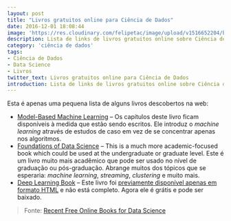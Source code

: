 ```yaml
---
layout: post
title: "Livros gratuitos online para Ciência de Dados"
date: 2016-12-01 18:08:44
image: 'https://res.cloudinary.com/felipetac/image/upload/v1516652204/books_ilic9n.png'
description: Lista de links de livros gratuitos online sobre Ciência de Dados
category: 'ciência de dados'
tags:
- Ciência de Dados
- Data Science
- Livros
twitter_text: Livros gratuitos online para Ciência de Dados
introduction: Lista de links de livros gratuitos online sobre Ciência de Dados.
---
```

Esta é apenas uma pequena lista de alguns livros descobertos na web:

- [Model-Based Machine Learning](http://mbmlbook.com/) – Os capítulos deste livro ficam disponíveis à medida que estão sendo escritos. Ele introduz o _machine learning_ através de estudos de caso em vez de se concentrar apenas nos algoritmos.
- [Foundations of Data Science](https://www.cs.cornell.edu/jeh/book2016June9.pdf) – This is a much more academic-focused book which could be used at the undergraduate or graduate level. Este é um livro muito mais acadêmico que pode ser usado no nível de graduação ou pós-graduação. Abrange muitos dos tópicos que se esperaria: _machine learning_, _streaming_, _clustering_ e muito mais.
- [Deep Learning Book](http://www.deeplearningbook.org/) – Este livro foi [previamente disponível apenas em formato HTML](http://101.datascience.community/2015/04/29/free-deep-learning-book/) e não está completo. Agora ele é grátis e pode ser baixado.

> Fonte: [Recent Free Online Books for Data Science](http://101.datascience.community/2016/12/01/recent-free-online-books-for-data-science/)